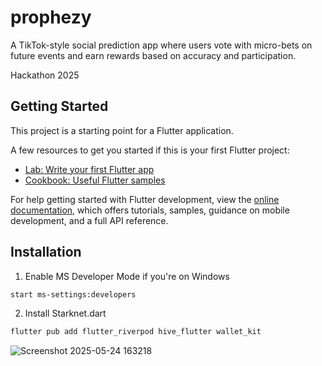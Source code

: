 # prophezy

A TikTok-style social prediction app where users vote with micro-bets on future events and earn rewards based on accuracy and participation.

Hackathon 2025

## Getting Started

This project is a starting point for a Flutter application.

A few resources to get you started if this is your first Flutter project:

- [Lab: Write your first Flutter app](https://docs.flutter.dev/get-started/codelab)
- [Cookbook: Useful Flutter samples](https://docs.flutter.dev/cookbook)

For help getting started with Flutter development, view the
[online documentation](https://docs.flutter.dev/), which offers tutorials,
samples, guidance on mobile development, and a full API reference.

## Installation

1. Enable MS Developer Mode if you're on Windows

```sh
start ms-settings:developers
```

2. Install Starknet.dart

```sh
flutter pub add flutter_riverpod hive_flutter wallet_kit
```
![Screenshot 2025-05-24 163218](https://github.com/user-attachments/assets/d62267fd-121a-4d92-b6b9-64ad280703e4)
